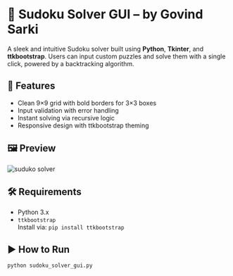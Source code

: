 # 🧩 Sudoku Solver GUI – by Govind Sarki

A sleek and intuitive Sudoku solver built using **Python**, **Tkinter**, and **ttkbootstrap**. Users can input custom puzzles and solve them with a single click, powered by a backtracking algorithm.

## 🚀 Features
- Clean 9×9 grid with bold borders for 3×3 boxes
- Input validation with error handling
- Instant solving via recursive logic
- Responsive design with ttkbootstrap theming

## 🖼️ Preview
![suduko solver](<Screenshot (43).png>)

## 🛠️ Requirements
- Python 3.x
- `ttkbootstrap`  
  Install via: `pip install ttkbootstrap`

## ▶️ How to Run
```bash
python sudoku_solver_gui.py